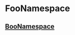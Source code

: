 [ModuleDeclaration-1]: foonamespace\boonamespace.md#boonamespace
# FooNamespace

## [BooNamespace][ModuleDeclaration-1]

